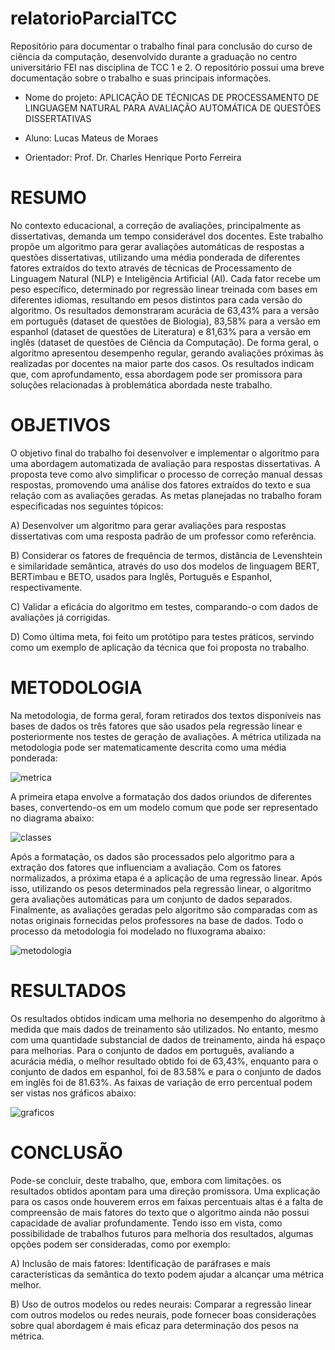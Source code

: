 # relatorioParcialTCC
Repositório para documentar o trabalho final para conclusão do curso de ciência da computação, desenvolvido durante a graduação no centro universitário FEI nas disciplina de TCC 1 e 2.
O repositório possui uma breve documentação sobre o trabalho e suas principais informações.

 - Nome do projeto: APLICAÇÃO DE TÉCNICAS DE PROCESSAMENTO DE
LINGUAGEM NATURAL PARA AVALIAÇÃO AUTOMÁTICA DE QUESTÕES
DISSERTATIVAS

- Aluno: Lucas Mateus de Moraes
  
- Orientador: Prof. Dr. Charles Henrique Porto Ferreira

# RESUMO
No contexto educacional, a correção de
avaliações, principalmente as dissertativas,
demanda um tempo considerável dos docentes.
Este trabalho propõe um algoritmo para gerar
avaliações automáticas de respostas a questões
dissertativas, utilizando uma média ponderada
de diferentes fatores extraídos do texto através
de técnicas de Processamento de Linguagem
Natural (NLP) e Inteligência Artificial (AI).
Cada fator recebe um peso específico,
determinado por regressão linear treinada com
bases em diferentes idiomas, resultando em
pesos distintos para cada versão do algoritmo.
Os resultados demonstraram acurácia de
63,43% para a versão em português (dataset de
questões de Biologia), 83,58% para a versão em
espanhol (dataset de questões de Literatura) e
81,63% para a versão em inglês (dataset de
questões de Ciência da Computação). De forma
geral, o algoritmo apresentou desempenho
regular, gerando avaliações próximas às
realizadas por docentes na maior parte dos
casos. Os resultados indicam que, com
aprofundamento, essa abordagem pode ser
promissora para soluções relacionadas à
problemática abordada neste trabalho.

# OBJETIVOS
O objetivo final do trabalho foi
desenvolver e implementar o algoritmo para
uma abordagem automatizada de avaliação para
respostas dissertativas.
A proposta teve como alvo simplificar o
processo de correção manual dessas respostas,
promovendo uma análise dos fatores extraídos
do texto e sua relação com as avaliações
geradas. As metas planejadas no trabalho foram
especificadas nos seguintes tópicos:

  A) Desenvolver um algoritmo para gerar
avaliações para respostas dissertativas com uma
resposta padrão de um professor como
referência.

  B) Considerar os fatores de frequência de
termos, distância de Levenshtein e similaridade
semântica, através do uso dos modelos de
linguagem BERT, BERTimbau e BETO, usados
para Inglês, Português e Espanhol,
respectivamente.

  C) Validar a eficácia do algoritmo em
testes, comparando-o com dados de avaliações
já corrigidas.

  D) Como última meta, foi feito um
protótipo para testes práticos, servindo como um
exemplo de aplicação da técnica que foi
proposta no trabalho.

# METODOLOGIA
Na metodologia, de forma geral, foram retirados dos textos disponíveis
nas bases de dados os três fatores que são usados pela regressão linear e
posteriormente nos testes de geração de avaliações. A métrica utilizada na
metodologia pode ser matematicamente descrita como uma média ponderada:

![metrica](https://github.com/luca-moraes/relatorioParcialTCC/assets/83236822/2a79bc38-017f-4f32-b412-de576b96a320)

A primeira etapa envolve a formatação dos dados oriundos de diferentes
bases, convertendo-os em um modelo comum que pode ser representado no
diagrama abaixo:

![classes](https://github.com/luca-moraes/relatorioParcialTCC/assets/83236822/efe9aee1-899e-4d28-93ab-63ed5708ca7b)

Após a formatação, os dados são processados pelo algoritmo para a
extração dos fatores que influenciam a avaliação. Com os fatores
normalizados, a próxima etapa é a aplicação de uma regressão linear. Após
isso, utilizando os pesos determinados pela regressão linear, o algoritmo gera
avaliações automáticas para um conjunto de dados separados. Finalmente, as
avaliações geradas pelo algoritmo são comparadas com as notas originais
fornecidas pelos professores na base de dados. Todo o processo da metodologia
foi modelado no fluxograma abaixo:

![metodologia](https://github.com/luca-moraes/relatorioParcialTCC/assets/83236822/65fb0b27-cd58-4c3e-8b60-54508731a572)

# RESULTADOS
Os resultados obtidos indicam uma
melhoria no desempenho do algoritmo à medida
que mais dados de treinamento são utilizados.
No entanto, mesmo com uma quantidade
substancial de dados de treinamento, ainda há
espaço para melhorias.
Para o conjunto de dados em português,
avaliando a acurácia média, o melhor resultado
obtido foi de 63,43%, enquanto para o conjunto
de dados em espanhol, foi de 83.58% e para o
conjunto de dados em inglês foi de 81.63%.
As faixas de variação de erro percentual
podem ser vistas nos gráficos abaixo:

![graficos](https://github.com/luca-moraes/relatorioParcialTCC/assets/83236822/92d160b5-312f-4979-8b66-41798bd14104)

# CONCLUSÃO
Pode-se concluir, deste trabalho, que,
embora com limitações. os resultados obtidos
apontam para uma direção promissora.
Uma explicação para os casos onde
houverem erros em faixas percentuais altas é a
falta de compreensão de mais fatores do texto
que o algoritmo ainda não possui capacidade de
avaliar profundamente.
Tendo isso em vista, como possibilidade
de trabalhos futuros para melhoria dos
resultados, algumas opções podem ser
consideradas, como por exemplo:

A) Inclusão de mais fatores: Identificação
de paráfrases e mais características da semântica
do texto podem ajudar a alcançar uma métrica
melhor.

B) Uso de outros modelos ou redes
neurais: Comparar a regressão linear com outros
modelos ou redes neurais, pode fornecer boas
considerações sobre qual abordagem é mais
eficaz para determinação dos pesos na métrica.
